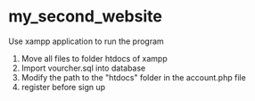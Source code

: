 # my_second_website

Use xampp application to run the program
  1. Move all files to folder htdocs of xampp
  2. Import vourcher.sql into database
  3. Modify the path to the "htdocs" folder in the account.php file
  4. register before sign up
